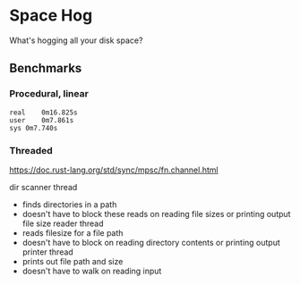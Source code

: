 # Space Hog

What's hogging all your disk space?

## Benchmarks

### Procedural, linear

```
real	0m16.825s
user	0m7.861s
sys	0m7.740s
```

### Threaded

https://doc.rust-lang.org/std/sync/mpsc/fn.channel.html

dir scanner thread
  * finds directories in a path
  * doesn't have to block these reads on reading file sizes or printing output
file size reader thread
  * reads filesize for a file path
  * doesn't have to block on reading directory contents or printing output
printer thread
  * prints out file path and size
  * doesn't have to walk on reading input
